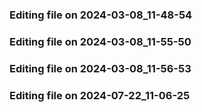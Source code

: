 

### Editing file on 2024-03-08_11-48-54




### Editing file on 2024-03-08_11-55-50




### Editing file on 2024-03-08_11-56-53




### Editing file on 2024-07-22_11-06-25




